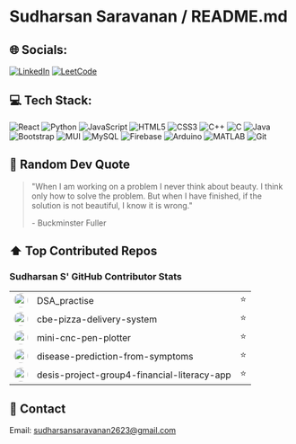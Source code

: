 # Sudharsan Saravanan / README.md

## 🌐 Socials:
[![LinkedIn](https://img.shields.io/badge/LinkedIn-0077B5?style=for-the-badge&logo=linkedin&logoColor=white)](https://www.linkedin.com/in/sudharsan-saravanan-456544299/)
[![LeetCode](https://img.shields.io/badge/LeetCode-FFA116?style=for-the-badge&logo=leetcode&logoColor=white)](https://leetcode.com/profile/sudharsansaravanan2623)

## 💻 Tech Stack:
![React](https://img.shields.io/badge/react-%2320232a.svg?style=for-the-badge&logo=react&logoColor=%2361DAFB)
![Python](https://img.shields.io/badge/python-3670A0?style=for-the-badge&logo=python&logoColor=ffdd54)
![JavaScript](https://img.shields.io/badge/javascript-%23323330.svg?style=for-the-badge&logo=javascript&logoColor=%23F7DF1E)
![HTML5](https://img.shields.io/badge/html5-%23E34F26.svg?style=for-the-badge&logo=html5&logoColor=white)
![CSS3](https://img.shields.io/badge/css3-%231572B6.svg?style=for-the-badge&logo=css3&logoColor=white)
![C++](https://img.shields.io/badge/c++-%2300599C.svg?style=for-the-badge&logo=c%2B%2B&logoColor=white)
![C](https://img.shields.io/badge/c-%2300599C.svg?style=for-the-badge&logo=c&logoColor=white)
![Java](https://img.shields.io/badge/java-%23ED8B00.svg?style=for-the-badge&logo=java&logoColor=white)
![Bootstrap](https://img.shields.io/badge/bootstrap-%23563D7C.svg?style=for-the-badge&logo=bootstrap&logoColor=white)
![MUI](https://img.shields.io/badge/MUI-%230081CB.svg?style=for-the-badge&logo=mui&logoColor=white)
![MySQL](https://img.shields.io/badge/mysql-%2300f.svg?style=for-the-badge&logo=mysql&logoColor=white)
![Firebase](https://img.shields.io/badge/firebase-%23039BE5.svg?style=for-the-badge&logo=firebase)
![Arduino](https://img.shields.io/badge/-Arduino-00979D?style=for-the-badge&logo=Arduino&logoColor=white)
![MATLAB](https://img.shields.io/badge/-MATLAB-0076A8?style=for-the-badge&logo=mathworks&logoColor=white)
![Git](https://img.shields.io/badge/git-%23F05033.svg?style=for-the-badge&logo=git&logoColor=white)

## 💭 Random Dev Quote
> "When I am working on a problem I never think about beauty. I think only how to solve the problem. But when I have finished, if the solution is not beautiful, I know it is wrong."
> 
> \- Buckminster Fuller

## ⬆️ Top Contributed Repos
### Sudharsan S' GitHub Contributor Stats
<table>
  <tr>
    <td><img src="https://avatars.githubusercontent.com/u/0?v=4" width="25" height="25" style="border-radius: 50%"></td>
    <td>DSA_practise</td>
    <td>⭐</td>
  </tr>
  <tr>
    <td><img src="https://avatars.githubusercontent.com/u/0?v=4" width="25" height="25" style="border-radius: 50%"></td>
    <td>cbe-pizza-delivery-system</td>
    <td>⭐</td>
  </tr>
  <tr>
    <td><img src="https://avatars.githubusercontent.com/u/0?v=4" width="25" height="25" style="border-radius: 50%"></td>
    <td>mini-cnc-pen-plotter</td>
    <td>⭐</td>
  </tr>
  <tr>
    <td><img src="https://avatars.githubusercontent.com/u/0?v=4" width="25" height="25" style="border-radius: 50%"></td>
    <td>disease-prediction-from-symptoms</td>
    <td>⭐</td>
  </tr>
  <tr>
    <td><img src="https://avatars.githubusercontent.com/u/0?v=4" width="25" height="25" style="border-radius: 50%"></td>
    <td>desis-project-group4-financial-literacy-app</td>
    <td>⭐</td>
  </tr>
</table>

## 📧 Contact
Email: sudharsansaravanan2623@gmail.com
